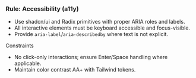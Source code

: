 ### Rule: Accessibility (a11y)

- Use shadcn/ui and Radix primitives with proper ARIA roles and labels.
- All interactive elements must be keyboard accessible and focus-visible.
- Provide `aria-label`/`aria-describedby` where text is not explicit.

Constraints
- No click-only interactions; ensure Enter/Space handling where applicable.
- Maintain color contrast AA+ with Tailwind tokens.

